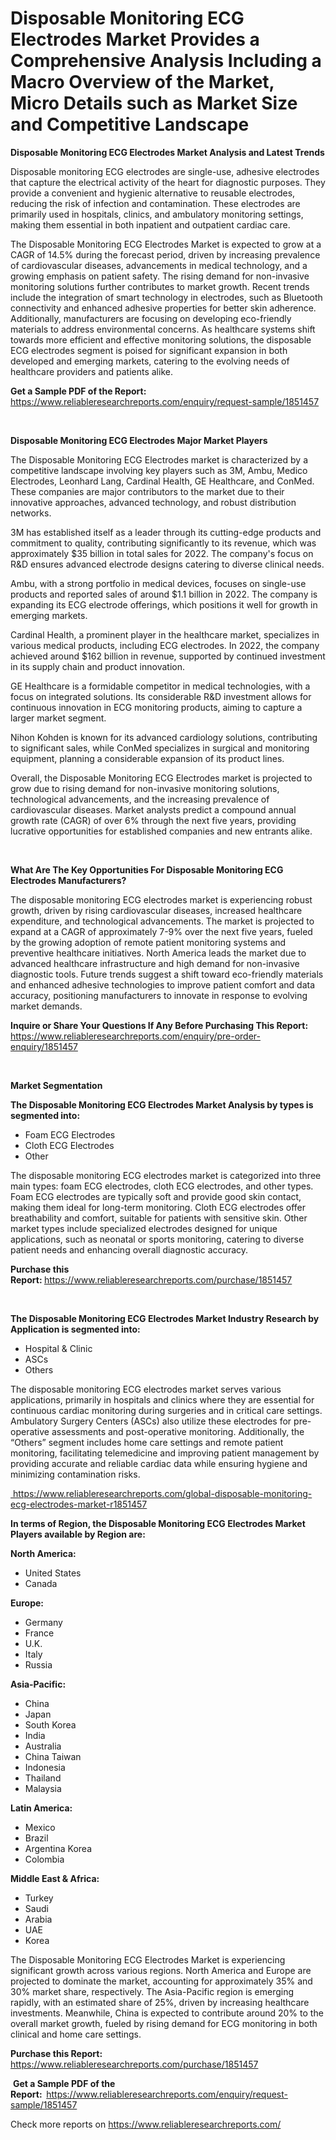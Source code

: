 <p><h1>Disposable Monitoring ECG Electrodes Market Provides a Comprehensive Analysis Including a Macro Overview of the Market, Micro Details such as Market Size and Competitive Landscape</h1></p><p><strong>Disposable Monitoring ECG Electrodes Market Analysis and Latest Trends</strong></p>
<p><p>Disposable monitoring ECG electrodes are single-use, adhesive electrodes that capture the electrical activity of the heart for diagnostic purposes. They provide a convenient and hygienic alternative to reusable electrodes, reducing the risk of infection and contamination. These electrodes are primarily used in hospitals, clinics, and ambulatory monitoring settings, making them essential in both inpatient and outpatient cardiac care.</p><p>The Disposable Monitoring ECG Electrodes Market is expected to grow at a CAGR of 14.5% during the forecast period, driven by increasing prevalence of cardiovascular diseases, advancements in medical technology, and a growing emphasis on patient safety. The rising demand for non-invasive monitoring solutions further contributes to market growth. Recent trends include the integration of smart technology in electrodes, such as Bluetooth connectivity and enhanced adhesive properties for better skin adherence. Additionally, manufacturers are focusing on developing eco-friendly materials to address environmental concerns. As healthcare systems shift towards more efficient and effective monitoring solutions, the disposable ECG electrodes segment is poised for significant expansion in both developed and emerging markets, catering to the evolving needs of healthcare providers and patients alike.</p></p>
<p><strong>Get a Sample PDF of the Report:&nbsp;</strong> <a href="https://www.reliableresearchreports.com/enquiry/request-sample/1851457?utm_campaign=3358&utm_medium=2&utm_source=Github&utm_content=ia&utm_term=26032025&utm_id=disposable-monitoring-ecg-electrodes">https://www.reliableresearchreports.com/enquiry/request-sample/1851457</a></p>
<p>&nbsp;</p>
<p><strong>Disposable Monitoring ECG Electrodes Major Market Players</strong></p>
<p><p>The Disposable Monitoring ECG Electrodes market is characterized by a competitive landscape involving key players such as 3M, Ambu, Medico Electrodes, Leonhard Lang, Cardinal Health, GE Healthcare, and ConMed. These companies are major contributors to the market due to their innovative approaches, advanced technology, and robust distribution networks.</p><p>3M has established itself as a leader through its cutting-edge products and commitment to quality, contributing significantly to its revenue, which was approximately $35 billion in total sales for 2022. The company's focus on R&D ensures advanced electrode designs catering to diverse clinical needs.</p><p>Ambu, with a strong portfolio in medical devices, focuses on single-use products and reported sales of around $1.1 billion in 2022. The company is expanding its ECG electrode offerings, which positions it well for growth in emerging markets.</p><p>Cardinal Health, a prominent player in the healthcare market, specializes in various medical products, including ECG electrodes. In 2022, the company achieved around $162 billion in revenue, supported by continued investment in its supply chain and product innovation.</p><p>GE Healthcare is a formidable competitor in medical technologies, with a focus on integrated solutions. Its considerable R&D investment allows for continuous innovation in ECG monitoring products, aiming to capture a larger market segment.</p><p>Nihon Kohden is known for its advanced cardiology solutions, contributing to significant sales, while ConMed specializes in surgical and monitoring equipment, planning a considerable expansion of its product lines.</p><p>Overall, the Disposable Monitoring ECG Electrodes market is projected to grow due to rising demand for non-invasive monitoring solutions, technological advancements, and the increasing prevalence of cardiovascular diseases. Market analysts predict a compound annual growth rate (CAGR) of over 6% through the next five years, providing lucrative opportunities for established companies and new entrants alike.</p></p>
<p>&nbsp;</p>
<p><strong>What Are The Key Opportunities For Disposable Monitoring ECG Electrodes Manufacturers?</strong></p>
<p><p>The disposable monitoring ECG electrodes market is experiencing robust growth, driven by rising cardiovascular diseases, increased healthcare expenditure, and technological advancements. The market is projected to expand at a CAGR of approximately 7-9% over the next five years, fueled by the growing adoption of remote patient monitoring systems and preventive healthcare initiatives. North America leads the market due to advanced healthcare infrastructure and high demand for non-invasive diagnostic tools. Future trends suggest a shift toward eco-friendly materials and enhanced adhesive technologies to improve patient comfort and data accuracy, positioning manufacturers to innovate in response to evolving market demands.</p></p>
<p><strong>Inquire or Share Your Questions If Any Before Purchasing This Report:</strong> <a href="https://www.reliableresearchreports.com/enquiry/pre-order-enquiry/1851457?utm_campaign=3358&utm_medium=2&utm_source=Github&utm_content=ia&utm_term=26032025&utm_id=disposable-monitoring-ecg-electrodes">https://www.reliableresearchreports.com/enquiry/pre-order-enquiry/1851457</a></p>
<p>&nbsp;</p>
<p><strong>Market Segmentation</strong></p>
<p><strong>The Disposable Monitoring ECG Electrodes Market Analysis by types is segmented into:</strong></p>
<p><ul><li>Foam ECG Electrodes</li><li>Cloth ECG Electrodes</li><li>Other</li></ul></p>
<p><p>The disposable monitoring ECG electrodes market is categorized into three main types: foam ECG electrodes, cloth ECG electrodes, and other types. Foam ECG electrodes are typically soft and provide good skin contact, making them ideal for long-term monitoring. Cloth ECG electrodes offer breathability and comfort, suitable for patients with sensitive skin. Other market types include specialized electrodes designed for unique applications, such as neonatal or sports monitoring, catering to diverse patient needs and enhancing overall diagnostic accuracy.</p></p>
<p><strong>Purchase this Report:&nbsp;</strong><a href="https://www.reliableresearchreports.com/purchase/1851457?utm_campaign=3358&utm_medium=2&utm_source=Github&utm_content=ia&utm_term=26032025&utm_id=disposable-monitoring-ecg-electrodes">https://www.reliableresearchreports.com/purchase/1851457</a></p>
<p>&nbsp;</p>
<p><strong>The Disposable Monitoring ECG Electrodes Market Industry Research by Application is segmented into:</strong></p>
<p><ul><li>Hospital & Clinic</li><li>ASCs</li><li>Others</li></ul></p>
<p><p>The disposable monitoring ECG electrodes market serves various applications, primarily in hospitals and clinics where they are essential for continuous cardiac monitoring during surgeries and in critical care settings. Ambulatory Surgery Centers (ASCs) also utilize these electrodes for pre-operative assessments and post-operative monitoring. Additionally, the “Others” segment includes home care settings and remote patient monitoring, facilitating telemedicine and improving patient management by providing accurate and reliable cardiac data while ensuring hygiene and minimizing contamination risks.</p></p>
<p><a href="https://www.reliableresearchreports.com/global-disposable-monitoring-ecg-electrodes-market-r1851457?utm_campaign=3358&utm_medium=2&utm_source=Github&utm_content=ia&utm_term=26032025&utm_id=disposable-monitoring-ecg-electrodes">&nbsp;https://www.reliableresearchreports.com/global-disposable-monitoring-ecg-electrodes-market-r1851457</a></p>
<p><strong>In terms of Region, the Disposable Monitoring ECG Electrodes Market Players available by Region are:</strong></p>
<p>
    <p> <strong> North America: </strong>
        <ul>
            <li>United States</li>
            <li>Canada</li>
        </ul>
        </p> 
    <p> <strong> Europe: </strong>
        <ul>
            <li>Germany</li>
            <li>France</li>
            <li>U.K.</li>
            <li>Italy</li>
            <li>Russia</li>
        </ul>
        </p> 
    <p> <strong> Asia-Pacific: </strong>
        <ul>
            <li>China</li>
            <li>Japan</li>
            <li>South Korea</li>
            <li>India</li>
            <li>Australia</li>
            <li>China Taiwan</li>
            <li>Indonesia</li>
            <li>Thailand</li>
            <li>Malaysia</li>
        </ul>
        </p> 
    <p> <strong> Latin America: </strong>
        <ul>
            <li>Mexico</li>
            <li>Brazil</li>
            <li>Argentina Korea</li>
            <li>Colombia</li>
        </ul>
        </p> 
    <p> <strong> Middle East & Africa: </strong>
        <ul>
            <li>Turkey</li>
            <li>Saudi</li>
            <li>Arabia</li>
            <li>UAE</li>
            <li>Korea</li>
        </ul>
    </p>
    </p>
<p><p>The Disposable Monitoring ECG Electrodes Market is experiencing significant growth across various regions. North America and Europe are projected to dominate the market, accounting for approximately 35% and 30% market share, respectively. The Asia-Pacific region is emerging rapidly, with an estimated share of 25%, driven by increasing healthcare investments. Meanwhile, China is expected to contribute around 20% to the overall market growth, fueled by rising demand for ECG monitoring in both clinical and home care settings.</p></p>
<p><strong>Purchase this Report: </strong><a href="https://www.reliableresearchreports.com/purchase/1851457?utm_campaign=3358&utm_medium=2&utm_source=Github&utm_content=ia&utm_term=26032025&utm_id=disposable-monitoring-ecg-electrodes">https://www.reliableresearchreports.com/purchase/1851457</a></p>
<p>&nbsp;<strong>Get a Sample PDF of the Report:&nbsp;&nbsp;</strong><a href="https://www.reliableresearchreports.com/enquiry/request-sample/1851457?utm_campaign=3358&utm_medium=2&utm_source=Github&utm_content=ia&utm_term=26032025&utm_id=disposable-monitoring-ecg-electrodes">https://www.reliableresearchreports.com/enquiry/request-sample/1851457</a></p>
<p><strong></strong></p>
<p>Check more reports on <a href="https://www.reliableresearchreports.com/?utm_campaign=3358&utm_medium=2&utm_source=Github&utm_content=ia&utm_term=26032025&utm_id=disposable-monitoring-ecg-electrodes">https://www.reliableresearchreports.com/</a></p>